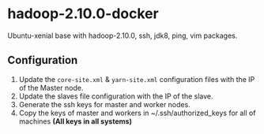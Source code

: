 # hadoop-2.10.0-docker

Ubuntu-xenial base with hadoop-2.10.0, ssh, jdk8, ping, vim packages.

<h2>Configuration</h2>

1. Update the `core-site.xml` & `yarn-site.xml` configuration files with the IP of the Master node.
2. Update the slaves file configuration with the IP of the slave.
3. Generate the ssh keys for master and worker nodes.
4. Copy the keys of master and workers in ~/.ssh/authorized_keys for all of machines <strong>(All keys in all systems)</strong>
